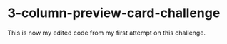 # 3-column-preview-card-challenge

This is now my edited code from my first attempt on this challenge.
